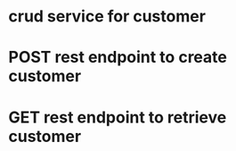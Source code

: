 # crud service for customer
# POST rest endpoint to create customer
# GET rest endpoint to retrieve customer
